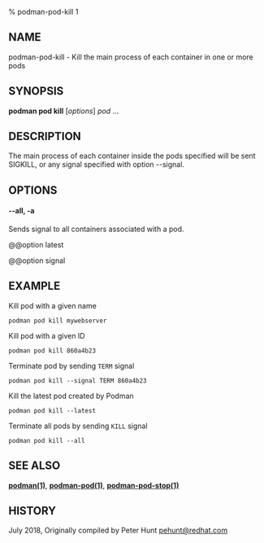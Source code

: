 % podman-pod-kill 1

## NAME

podman\-pod\-kill - Kill the main process of each container in one or more pods

## SYNOPSIS

**podman pod kill** [*options*] _pod_ ...

## DESCRIPTION

The main process of each container inside the pods specified will be sent SIGKILL, or any signal specified with option --signal.

## OPTIONS

#### **--all**, **-a**

Sends signal to all containers associated with a pod.

@@option latest

@@option signal

## EXAMPLE

Kill pod with a given name

```
podman pod kill mywebserver
```

Kill pod with a given ID

```
podman pod kill 860a4b23
```

Terminate pod by sending `TERM` signal

```
podman pod kill --signal TERM 860a4b23
```

Kill the latest pod created by Podman

```
podman pod kill --latest
```

Terminate all pods by sending `KILL` signal

```
podman pod kill --all
```

## SEE ALSO

**[podman(1)](podman.md)**, **[podman-pod(1)](podman-pod.md)**, **[podman-pod-stop(1)](podman-pod-stop.md)**

## HISTORY

July 2018, Originally compiled by Peter Hunt <pehunt@redhat.com>
